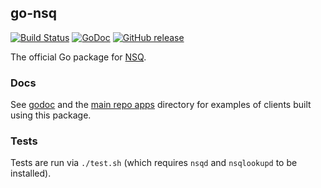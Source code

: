 ## go-nsq

[![Build Status](https://secure.travis-ci.org/nsqio/go-nsq.svg?branch=master)][travis] [![GoDoc](https://godoc.org/github.com/HaoweiCh/go-nsq?status.svg)](https://godoc.org/github.com/HaoweiCh/go-nsq) [![GitHub release](https://img.shields.io/github/release/nsqio/go-nsq.svg)](https://github.com/HaoweiCh/go-nsq/releases/latest)

The official Go package for [NSQ][nsq].

### Docs

See [godoc][nsq_gopkgdoc] and the [main repo apps][apps] directory for examples of clients built
using this package.

### Tests

Tests are run via `./test.sh` (which requires `nsqd` and `nsqlookupd` to be installed).

[nsq]: https://github.com/nsqio/nsq
[nsq_gopkgdoc]: http://godoc.org/github.com/HaoweiCh/go-nsq
[apps]: https://github.com/nsqio/nsq/tree/master/apps
[travis]: http://travis-ci.org/nsqio/go-nsq
